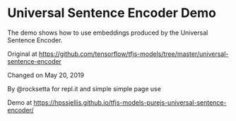 # Universal Sentence Encoder Demo



The demo shows how to use embeddings produced by the Universal Sentence Encoder.

Original at https://github.com/tensorflow/tfjs-models/tree/master/universal-sentence-encoder



Changed on May 20, 2019

By @rocksetta for repl.it and simple simple page use


Demo at  https://hpssjellis.github.io/tfjs-models-purejs-universal-sentence-encoder/

